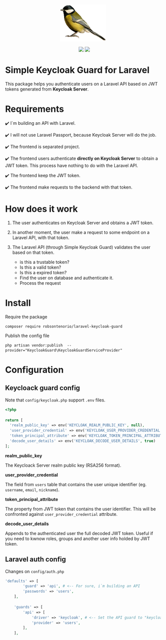 <p align="center">
  <img src="bird.png">  
</p>
<p align="center">
&nbsp;
        <img src="https://img.shields.io/packagist/v/robsontenorio/laravel-keycloak-guard.svg" />
        <img src="https://img.shields.io/packagist/dt/robsontenorio/laravel-keycloak-guard.svg" />

</p>

# Simple Keycloak Guard for Laravel

This package helps you authenticate users on a Laravel API based on JWT tokens generated from  **Keycloak Server**.


# Requirements

✔️ I`m building an API with Laravel. 

✔️ I will not use Laravel Passport, because Keycloak Server will do the job.

✔️ The frontend is separated project.

✔️ The frontend users authenticate **directly on Keycloak Server** to obtain a JWT token. This process have nothing to do with the Laravel API.

✔️ The frontend keep the JWT token.

✔️ The frontend make requests to the backend with that token.



# How does it work


1. The user authenticates on Keycloak Server and obtains a JWT token.

1. In another moment, the user make a request to some endpoint on a Laravel API, with that token.

1. The Laravel API (through Simple Keycloak Guard) validates the user based on that token.
   - is this a trustable token?
   - Is this a valid token?
   - Is this a expired token?
   - Find the user on database and authenticate it.
   - Process the request

# Install

Require the package

```
composer require robsontenorio/laravel-keycloak-guard
```

Publish the config file

```
php artisan vendor:publish  --provider="KeycloakGuard\KeycloakGuardServiceProvider" 

```

# Configuration

## Keycloack guard config

Note that `config/keycloak.php` support `.env` files.
```php
<?php 

return [  
  'realm_public_key' => env('KEYCLOAK_REALM_PUBLIC_KEY', null),
  'user_provider_credential' => env('KEYCLOAK_USER_PROVIDER_CREDENTIAL', null),
  'token_principal_attribute' => env('KEYCLOAK_TOKEN_PRINCIPAL_ATTRIBUTE', null),
  'decode_user_details' => env('KEYCLOAK_DECODE_USER_DETAILS', true)
];

```

**realm_public_key**

The Keycloack Server realm public key (RSA256 format).

**user_provider_credential**


The field from `users` table that contains the user unique identifier (eg.  `username`, `email`, `nickname`). 

**token_principal_attribute**

The property from JWT token that contains the user identifier. 
This will be confronted against  `user_provider_credential` attribute.

**decode_user_details**

Appends to the authenticated user the full decoded JWT token. Useful if you need to kwnow roles, groups and another user info holded by JWT token.

## Laravel auth config

Changes on `config/auth.php`
```php
'defaults' => [
        'guard' => 'api', # <-- For sure, i`m building an API
        'passwords' => 'users',
    ],

    'guards' => [
        'api' => [
            'driver' => 'keycloak', # <-- Set the API guard to "keycloack"
            'provider' => 'users',
        ],
    ],
```